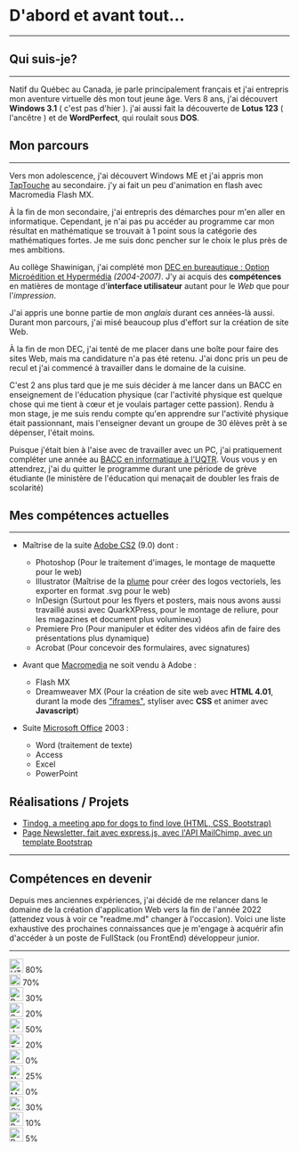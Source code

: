 # D'abord et avant tout...

---

## Qui suis-je?

---

Natif du Québec au Canada, je parle principalement français et j'ai entrepris mon aventure virtuelle dès mon tout jeune âge. Vers 8 ans, j'ai découvert **Windows 3.1** ( c'est pas d'hier ). j'ai aussi fait la découverte de **Lotus 123** ( l'ancêtre ) et de **WordPerfect**, qui roulait sous **DOS**.

## Mon parcours

---

Vers mon adolescence, j'ai découvert Windows ME et j'ai appris mon [TapTouche](https://www.taptouche.com/fr/) au secondaire. j'y ai fait un peu d'animation en flash avec Macromedia Flash MX.

À la fin de mon secondaire, j'ai entrepris des démarches pour m'en aller en informatique. Cependant, je n'ai pas pu accéder au programme car mon résultat en mathématique se trouvait à 1 point sous la catégorie des mathématiques fortes. Je me suis donc pencher sur le choix le plus près de mes ambitions.

Au collège Shawinigan, j'ai complété mon [DEC en bureautique : Option Microédition et Hypermédia](https://www.inforoutefpt.org/technical-training/diploma-of-collegial-studies/376) _(2004-2007)_. J'y ai acquis des **compétences** en matières de montage d'**interface utilisateur** autant pour le _Web_ que pour l'_impression_.

J'ai appris une bonne partie de mon _anglais_ durant ces années-là aussi. Durant mon parcours, j'ai misé beaucoup plus d'effort sur la création de site Web.

À la fin de mon DEC, j'ai tenté de me placer dans une boîte pour faire des sites Web, mais ma candidature n'a pas été retenu. J'ai donc pris un peu de recul et j'ai commencé à travailler dans le domaine de la cuisine. 


C'est 2 ans plus tard que je me suis décider à me lancer dans un BACC en enseignement de l'éducation physique (car l'activité physique est quelque chose qui me tient à cœur et je voulais partager cette passion). Rendu à mon stage, je me suis rendu compte qu'en apprendre sur l'activité physique était passionnant, mais l'enseigner devant un groupe de 30 élèves prêt à se dépenser, l'était moins.

Puisque j'était bien à l'aise avec de travailler avec un PC, j'ai pratiquement compléter une année au [BACC en informatique à l'UQTR](https://oraprdnt.uqtr.uquebec.ca/pls/apex/f?p=PGMA000:10:::NO:RP,10:P10_CD_PGM:7833). Vous vous y en attendrez, j'ai du quitter le programme durant une période de grève étudiante (le ministère de l'éducation qui menaçait de doubler les frais de scolarité)

## Mes compétences actuelles

---

- Maîtrise de la suite [Adobe CS2](https://en.wikipedia.org/wiki/Adobe_Creative_Suite) (9.0) dont : 
  - Photoshop (Pour le traitement d'images, le montage de maquette pour le web)
  - Illustrator (Maîtrise de la [plume](https://support.shutterstock.com/s/article/what-is-a-bezier-curve-in-illustrator?language=fr_CA) pour créer des logos vectoriels, les exporter en format .svg pour le web)
  - InDesign (Surtout pour les flyers et posters, mais nous avons aussi travaillé aussi avec QuarkXPress, pour le montage de reliure, pour les magazines et document plus volumineux)
  - Premiere Pro (Pour manipuler et éditer des vidéos afin de faire des présentations plus dynamique)
  - Acrobat (Pour concevoir des formulaires, avec signatures)

- Avant que [Macromedia](https://en.wikipedia.org/wiki/Macromedia) ne soit vendu à Adobe :

  - Flash MX
  - Dreamweaver MX (Pour la création de site web avec **HTML 4.01**, durant la mode des ["iframes"](https://www.w3schools.com/html/html_iframe.asp), styliser avec **CSS** et animer avec **Javascript**)

- Suite [Microsoft Office](https://en.wikipedia.org/wiki/Microsoft_Office) 2003 :

  - Word (traitement de texte)
  - Access 
  - Excel
  - PowerPoint


## Réalisations / Projets

 - [Tindog, a meeting app for dogs to find love (HTML, CSS, Bootstrap)](https://stevengiguere.github.io/tindog/)
 - [Page Newsletter, fait avec express.js, avec l'API MailChimp, avec un template Bootstrap](https://sleepy-cap-slug.cyclic.app/)

---

## Compétences en devenir

Depuis mes anciennes expériences, j'ai décidé de me relancer dans le domaine de la création d'application Web vers la fin de l'année 2022 (attendez vous à voir ce "readme.md" changer à l'occasion). Voici une liste exhaustive des prochaines connaissances que je m'engage à acquérir afin d'accéder à un poste de FullStack (ou FrontEnd) développeur junior.

---

<div style="flex: inline; align-items: flex-start; justify-content: center; align-items: center; background: #fdfdfd;">
	<img src="https://upload.wikimedia.org/wikipedia/commons/6/61/HTML5_logo_and_wordmark.svg" width="25px" alt="HTML5" max-height="100px">
	<span>80%</span><br>
	<img src="https://upload.wikimedia.org/wikipedia/commons/d/d5/CSS3_logo_and_wordmark.svg" width="20px" alt="CSS3" max-height="100px">
	<span>70%</span><br>
	<img src="https://upload.wikimedia.org/wikipedia/commons/b/b2/Bootstrap_logo.svg" width="25px" alt="Bootstrap4">
	<span>30%</span><br>
	<img src="https://upload.wikimedia.org/wikipedia/commons/9/96/Sass_Logo_Color.svg" width="25px" alt="Sass">
	<span>20%</span><br>
	<img src="https://upload.wikimedia.org/wikipedia/commons/9/99/Unofficial_JavaScript_logo_2.svg" width="25px" alt="Javascript-ES6">
	<span>50%</span><br>
	<img src="https://upload.wikimedia.org/wikipedia/commons/f/f5/Typescript.svg" width="25px" alt="Typescript">
	<span>20%</span><br>
	<img src="https://upload.wikimedia.org/wikipedia/commons/a/a7/React-icon.svg" width="25px" alt="React">
	<span>0%</span><br>
	<img src="https://upload.wikimedia.org/wikipedia/commons/d/d9/Node.js_logo.svg" width="25px" alt="Node.JS">
	<span>25%</span><br>
	<img src="https://upload.wikimedia.org/wikipedia/commons/9/93/MongoDB_Logo.svg" width="25px" alt="MongoDB">
	<span>0%</span><br>
	<img src="https://upload.wikimedia.org/wikipedia/commons/e/e0/Git-logo.svg" width="25px" alt="Git">
	<span>30%</span><br>
	<img src="https://upload.wikimedia.org/wikipedia/commons/7/73/Ruby_logo.svg" width="25px" alt="Ruby">
	<span>10%</span><br>
	<img src="https://upload.wikimedia.org/wikipedia/commons/6/62/Ruby_On_Rails_Logo.svg" width="25px" alt="RubyOnRails">
	<span>5%</span><br>
</div>

